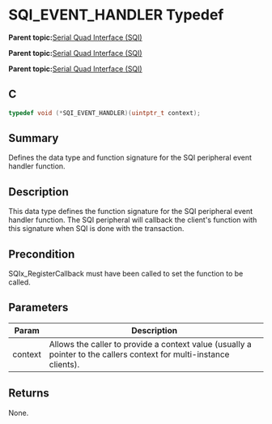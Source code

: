 # SQI\_EVENT\_HANDLER Typedef

**Parent topic:**[Serial Quad Interface \(SQI\)](GUID-326CDD39-D402-4A97-8EAE-F05FE8007D16.md)

**Parent topic:**[Serial Quad Interface \(SQI\)](GUID-B9F7682C-CDD7-434D-A0B9-D766F745A95A.md)

**Parent topic:**[Serial Quad Interface \(SQI\)](GUID-3E44ED8B-1E46-4246-9D3C-BF3D692DB053.md)

## C

```c
typedef void (*SQI_EVENT_HANDLER)(uintptr_t context);

```

## Summary

Defines the data type and function signature for the SQI peripheral event handler function.

## Description

This data type defines the function signature for the SQI peripheral event handler function. The SQI peripheral will callback the client's function with this signature when SQI is done with the transaction.

## Precondition

SQIx\_RegisterCallback must have been called to set the function to be called.

## Parameters

|Param|Description|
|-----|-----------|
|context|Allows the caller to provide a context value \(usually a pointer to the callers context for multi-instance clients\).|

## Returns

None.

